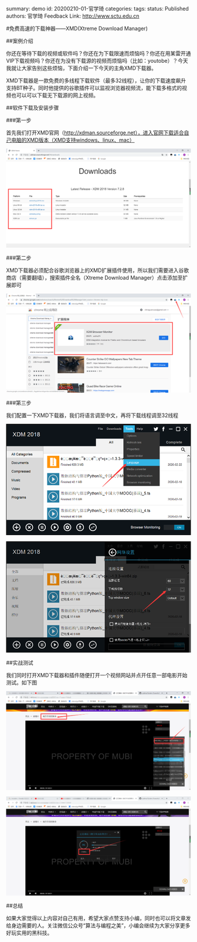 summary: demo
id: 20200210-01-官学琦
categories: 
tags: 
status: Published 
authors: 官学琦
Feedback Link: http://www.sctu.edu.cn

#免费高速的下载神器——XMD(Xtreme Download Manager)

##案例介绍

你还在等待下载的视频或软件吗？你还在为下载限速而烦恼吗？你还在用某雷开通VIP下载视频吗？你还在为没有下载源的视频而烦恼吗（比如：youtobe）？今天我就让大家告别这些烦恼，下面介绍一下今天的主角XMD下载器。

XMD下载器是一款免费的多线程下载软件（最多32线程），让你的下载速度飙升支持BT种子。同时他提供的谷歌插件可以监视浏览器视频流，能下载多格式的视频也可以可以下载无下载源的网上视频。

##软件下载及安装步骤

###第一步

首先我们打开XMD官网（http://xdman.sourceforge.net），进入官网下载适合自己电脑的XMD版本（XMD支持windows、linux、mac）

![](assets/20200223-01-官学琦-01.png)

###第二步

XMD下载器必须配合谷歌浏览器上的XMD扩展插件使用，所以我们需要进入谷歌商店（需要翻墙），搜索插件全名（Xtreme Download Manager）点击添加至扩展即可

![](assets/20200223-01-官学琦-02.png)

###第三步

我们配置一下XMD下载器，我们将语言调至中文，再将下载线程调至32线程

![](assets/20200223-01-官学琦-03.png)

![](assets/20200223-01-官学琦-04.png)

##实战测试

我们同时打开XMD下载器和插件随便打开一个视频网站并点开任意一部电影开始测试。如下图

![](assets/20200223-01-官学琦-07.png)

![](assets/20200223-01-官学琦-08.png)

##总结

如果大家觉得以上内容对自己有用，希望大家点赞支持小编，同时也可以将文章发给身边需要的人。关注微信公众号“算法与编程之美”，小编会继续为大家分享更多好玩实用的黑科技。


